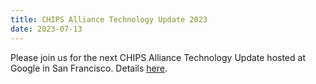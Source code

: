 ```yaml
---
title: CHIPS Alliance Technology Update 2023
date: 2023-07-13
---
```


Please join us for the next CHIPS Alliance Technology Update hosted at Google in San Francisco. Details [here](https://events.linuxfoundation.org/chips-biannual-technology-update/).

